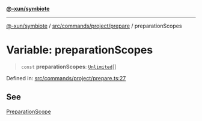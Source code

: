 [**@-xun/symbiote**](../../../../../README.md)

***

[@-xun/symbiote](../../../../../README.md) / [src/commands/project/prepare](../README.md) / preparationScopes

# Variable: preparationScopes

> `const` **preparationScopes**: [`Unlimited`](../../../../configure/enumerations/UnlimitedGlobalScope.md#unlimited)[]

Defined in: [src/commands/project/prepare.ts:27](https://github.com/Xunnamius/symbiote/blob/520897b087b8e240c6e7c9236ad875776c29a907/src/commands/project/prepare.ts#L27)

## See

[PreparationScope](../../../../configure/enumerations/UnlimitedGlobalScope.md)
